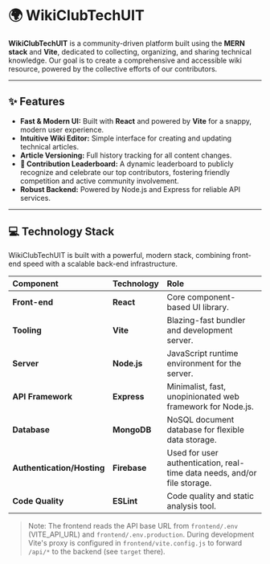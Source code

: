 # 🌍 WikiClubTechUIT

**WikiClubTechUIT** is a community-driven platform built using the **MERN stack** and **Vite**, dedicated to collecting, organizing, and sharing technical knowledge. Our goal is to create a comprehensive and accessible wiki resource, powered by the collective efforts of our contributors.

---

## ✨ Features

* **Fast & Modern UI:** Built with **React** and powered by **Vite** for a snappy, modern user experience.
* **Intuitive Wiki Editor:** Simple interface for creating and updating technical articles.
* **Article Versioning:** Full history tracking for all content changes.
* **🚀 Contribution Leaderboard:** A dynamic leaderboard to publicly recognize and celebrate our top contributors, fostering friendly competition and active community involvement.
* **Robust Backend:** Powered by Node.js and Express for reliable API services.

---

## 💻 Technology Stack

WikiClubTechUIT is built with a powerful, modern stack, combining front-end speed with a scalable back-end infrastructure.

| Component | Technology | Role |
| :--- | :--- | :--- |
| **Front-end** | **React** | Core component-based UI library. |
| **Tooling** | **Vite** | Blazing-fast bundler and development server. |
| **Server** | **Node.js** | JavaScript runtime environment for the server. |
| **API Framework** | **Express** | Minimalist, fast, unopinionated web framework for Node.js. |
| **Database** | **MongoDB** | NoSQL document database for flexible data storage. |
| **Authentication/Hosting** | **Firebase** | Used for user authentication, real-time data needs, and/or file storage. |
| **Code Quality** | **ESLint** | Code quality and static analysis tool. |

> Note: The frontend reads the API base URL from `frontend/.env` (VITE_API_URL) and `frontend/.env.production`.
> During development Vite's proxy is configured in `frontend/vite.config.js` to forward `/api/*` to the backend (see `target` there).